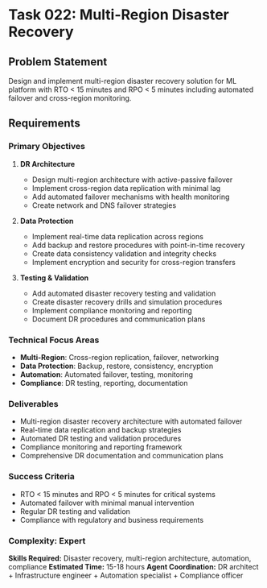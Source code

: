 # Task 022: Multi-Region Disaster Recovery

## Problem Statement
Design and implement multi-region disaster recovery solution for ML platform with RTO < 15 minutes and RPO < 5 minutes including automated failover and cross-region monitoring.

## Requirements

### Primary Objectives
1. **DR Architecture**
   - Design multi-region architecture with active-passive failover
   - Implement cross-region data replication with minimal lag
   - Add automated failover mechanisms with health monitoring
   - Create network and DNS failover strategies

2. **Data Protection**
   - Implement real-time data replication across regions
   - Add backup and restore procedures with point-in-time recovery
   - Create data consistency validation and integrity checks
   - Implement encryption and security for cross-region transfers

3. **Testing & Validation**
   - Add automated disaster recovery testing and validation
   - Create disaster recovery drills and simulation procedures
   - Implement compliance monitoring and reporting
   - Document DR procedures and communication plans

### Technical Focus Areas
- **Multi-Region**: Cross-region replication, failover, networking
- **Data Protection**: Backup, restore, consistency, encryption
- **Automation**: Automated failover, testing, monitoring
- **Compliance**: DR testing, reporting, documentation

### Deliverables
- Multi-region disaster recovery architecture with automated failover
- Real-time data replication and backup strategies
- Automated DR testing and validation procedures
- Compliance monitoring and reporting framework
- Comprehensive DR documentation and communication plans

### Success Criteria
- RTO < 15 minutes and RPO < 5 minutes for critical systems
- Automated failover with minimal manual intervention
- Regular DR testing and validation
- Compliance with regulatory and business requirements

### Complexity: Expert
**Skills Required:** Disaster recovery, multi-region architecture, automation, compliance
**Estimated Time:** 15-18 hours
**Agent Coordination:** DR architect + Infrastructure engineer + Automation specialist + Compliance officer
